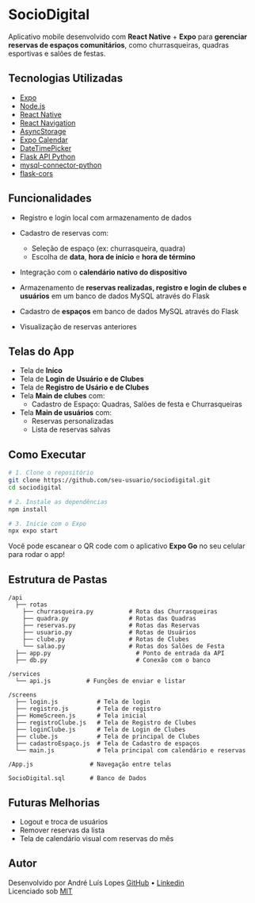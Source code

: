 # SocioDigital

Aplicativo mobile desenvolvido com **React Native** + **Expo** para **gerenciar reservas de espaços comunitários**, como churrasqueiras, quadras esportivas e salões de festas.

## Tecnologias Utilizadas

- [Expo](https://expo.dev/)
- [Node.js](https://nodejs.org/pt)
- [React Native](https://reactnative.dev/)
- [React Navigation](https://reactnavigation.org/)
- [AsyncStorage](https://docs.expo.dev/versions/latest/sdk/async-storage/)
- [Expo Calendar](https://docs.expo.dev/versions/latest/sdk/calendar/)
- [DateTimePicker](https://github.com/react-native-datetimepicker/datetimepicker)
- [Flask API Python](https://flask.palletsprojects.com/en/stable/)
- [mysql-connector-python](https://pypi.org/project/mysql-connector-python/)
- [flask-cors](https://pypi.org/project/flask-cors/)

## Funcionalidades

- Registro e login local com armazenamento de dados  
- Cadastro de reservas com:
  - Seleção de espaço (ex: churrasqueira, quadra)
  - Escolha de **data**, **hora de início** e **hora de término**

- Integração com o **calendário nativo do dispositivo**  
- Armazenamento de **reservas realizadas, registro e login de clubes e usuários** em um banco de dados MySQL através do Flask
- Cadastro de **espaços** em banco de dados MySQL através do Flask  
- Visualização de reservas anteriores


## Telas do App

- Tela de **Iníco**
- Tela de **Login de Usuário e de Clubes**
- Tela de **Registro de Usário e de Clubes**
- Tela **Main de clubes** com:
  - Cadastro de Espaço: Quadras, Salões de festa e Churrasqueiras   
- Tela **Main de usuários** com:
  - Reservas personalizadas
  - Lista de reservas salvas

## Como Executar

```bash
# 1. Clone o repositório
git clone https://github.com/seu-usuario/sociodigital.git
cd sociodigital

# 2. Instale as dependências
npm install

# 3. Inicie com o Expo
npx expo start
```

Você pode escanear o QR code com o aplicativo **Expo Go** no seu celular para rodar o app!

## Estrutura de Pastas

```
/api
  ├── rotas
    ├── churrasqueira.py          # Rota das Churrasqueiras
    ├── quadra.py                 # Rotas das Quadras
    ├── reservas.py               # Rotas das Reservas
    ├── usuario.py                # Rotas de Usuários
    ├── clube.py                  # Rotas de Clubes
    └── salao.py                  # Rotas dos Salões de Festa
  ├── app.py                        # Ponto de entrada da API
  ├── db.py                         # Conexão com o banco

/services
  └── api.js          # Funções de enviar e listar

/screens
  ├── login.js           # Tela de login
  ├── registro.js        # Tela de registro
  ├── HomeScreen.js      # Tela inicial
  ├── registroClube.js   # Tela de Registro de Clubes
  ├── loginClube.js      # Tela de Login de Clubes
  ├── clube.js           # Tela de principal de Clubes
  ├── cadastroEspaço.js  # Tela de Cadastro de espaços
  └── main.js            # Tela principal com calendário e reservas

/App.js                # Navegação entre telas

SocioDigital.sql       # Banco de Dados
```

## Futuras Melhorias

- Logout e troca de usuários
- Remover reservas da lista
- Tela de calendário visual com reservas do mês

## Autor

Desenvolvido por André Luís Lopes
[GitHub](https://github.com/AndreLuisLopes) • [Linkedin](https://www.linkedin.com/in/andre-luis-lopes/)  
Licenciado sob [MIT](LICENSE)

